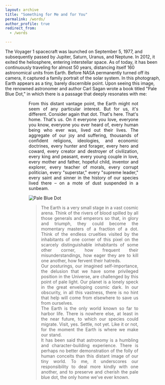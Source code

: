 ```yaml
---
layout: archive
title: "Something for Me and for You"
permalink: /words/
author_profile: true
redirect_from:
  - /words

---
```


The Voyager 1 spacecraft was launched on September 5, 1977, and subsequently passed by Jupiter, 
Saturn, Uranus, and Neptune. In 2012, it exited the heliosphere, entering interstellar space.
As of today, it has been continuously traveling for almost 50 years, distancing itself 160 astronomical units 
from Earth. Before NASA permanently turned off its camera, it captured a family portrait of the solar system. 
In this photograph, Earth appears as a tiny, barely discernible point. Upon seeing this image, the renowned astronomer
and author Carl Sagan wrote a book titled "Pale Blue Dot," in which there is a passage that deeply resonates with me:

<div style="width: 70%; margin: 0 auto; text-align: justify;"> From this distant vantage point, the Earth might not seem of any particular interest. But for us, it's different. Consider again that dot. That's here. That's home. That's us. On it everyone you love, everyone you know, everyone you ever heard of, every human being who ever was, lived out their lives. The aggregate of our joy and suffering, thousands of confident religions, ideologies, and economic doctrines, every hunter and forager, every hero and coward, every creator and destroyer of civilization, every king and peasant, every young couple in love, every mother and father, hopeful child, inventor and explorer, every teacher of morals, every corrupt politician, every "superstar," every "supreme leader," every saint and sinner in the history of our species lived there – on a mote of dust suspended in a sunbeam.

![Pale Blue Dot](https://upload.wikimedia.org/wikipedia/commons/7/73/Pale_Blue_Dot.png)

> The Earth is a very small stage in a vast cosmic arena. Think of the rivers of blood spilled by all those generals and emperors so that, in glory and triumph, they could become the momentary masters of a fraction of a dot. Think of the endless cruelties visited by the inhabitants of one corner of this pixel on the scarcely distinguishable inhabitants of some other corner, how frequent their misunderstandings, how eager they are to kill one another, how fervent their hatreds.<br/>
Our posturings, our imagined self-importance, the delusion that we have some privileged position in the Universe, are challenged by this point of pale light. Our planet is a lonely speck in the great enveloping cosmic dark. In our obscurity, in all this vastness, there is no hint that help will come from elsewhere to save us from ourselves.<br/>
The Earth is the only world known so far to harbor life. There is nowhere else, at least in the near future, to which our species could migrate. Visit, yes. Settle, not yet. Like it or not, for the moment the Earth is where we make our stand.<br/>
It has been said that astronomy is a humbling and character-building experience. There is perhaps no better demonstration of the folly of human conceits than this distant image of our tiny world. To me, it underscores our responsibility to deal more kindly with one another, and to preserve and cherish the pale blue dot, the only home we've ever known.
</div>
